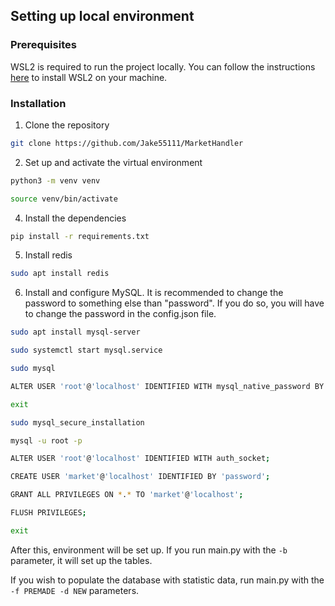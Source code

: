 ## Setting up local environment

### Prerequisites

WSL2 is required to run the project locally. You can follow the
instructions [here](https://learn.microsoft.com/en-us/windows/wsl/install) to install WSL2 on your machine.

### Installation

1. Clone the repository

```sh
git clone https://github.com/Jake55111/MarketHandler 
```

2. Set up and activate the virtual environment

```sh
python3 -m venv venv
```

```sh
source venv/bin/activate
```

4. Install the dependencies

```sh
pip install -r requirements.txt
```

5. Install redis

```sh
sudo apt install redis
```

6. Install and configure MySQL. It is recommended to change the password to something else than "password". If you do so, you will have to change the password in the config.json file.

```sh
sudo apt install mysql-server
```

```sh
sudo systemctl start mysql.service
```

```sh
sudo mysql
```

```sh
ALTER USER 'root'@'localhost' IDENTIFIED WITH mysql_native_password BY 'password';
```

```sh
exit
```

```sh
sudo mysql_secure_installation
```

```sh
mysql -u root -p
```

```sh
ALTER USER 'root'@'localhost' IDENTIFIED WITH auth_socket;
```

```sh
CREATE USER 'market'@'localhost' IDENTIFIED BY 'password';
```

```sh
GRANT ALL PRIVILEGES ON *.* TO 'market'@'localhost';
```

```sh
FLUSH PRIVILEGES;
```

```sh
exit
```

After this, environment will be set up. If you run main.py with the ```-b``` parameter, it will set up the tables.

If you wish to populate the database with statistic data, run main.py with the ```-f PREMADE -d NEW``` parameters.


